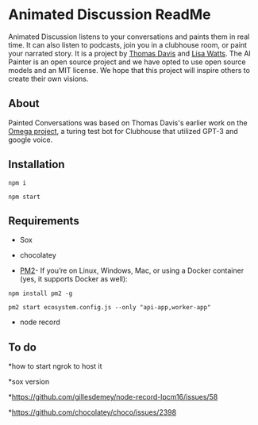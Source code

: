 # Animated Discussion ReadMe

Animated Discussion listens to your conversations and paints them in real time. It can also listen to podcasts, join you in a clubhouse room, or paint your narrated story. It is a project by [Thomas Davis](http://github.com/thomasdavis) and [Lisa Watts](http://github.com/davincidreams). The AI Painter is an open source project and we have opted to use open source models and an MIT license. We hope that this project will inspire others to create their own visions.
## About

Painted Conversations was based on Thomas Davis's earlier work on the [Omega project](), a turing test bot for Clubhouse that utilized GPT-3 and google voice.   

## Installation

```
npm i

npm start
```

## Requirements
* Sox

* chocolatey

* [PM2](https://pm2.keymetrics.io/docs/usage/application-declaration/)- If you’re on Linux, Windows, Mac, or using a Docker container (yes, it supports Docker as well):

```npm install pm2 -g```

```pm2 start ecosystem.config.js --only "api-app,worker-app"```

* node record

## To do

*how to start ngrok to host it

*sox version

*https://github.com/gillesdemey/node-record-lpcm16/issues/58

*https://github.com/chocolatey/choco/issues/2398
